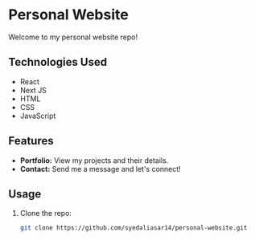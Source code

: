 # Personal Website

Welcome to my personal website repo!

## Technologies Used

- React
- Next JS
- HTML
- CSS
- JavaScript

## Features

- **Portfolio:** View my projects and their details.
- **Contact:** Send me a message and let's connect!

## Usage

1. Clone the repo:

   ```bash
   git clone https://github.com/syedaliasar14/personal-website.git

